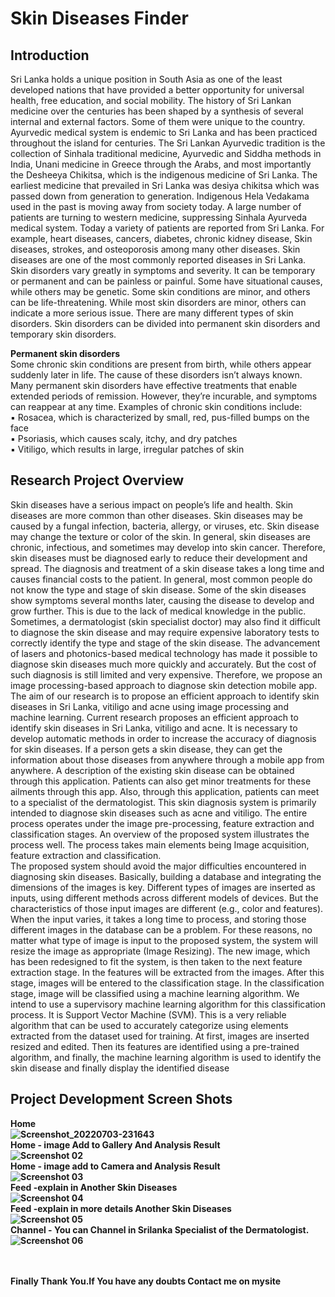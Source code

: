 # <b>Skin Diseases Finder</b>

## <b>Introduction</b>
Sri Lanka holds a unique position in South Asia as one of the least developed nations 
that have provided a better opportunity for universal health, free education, and social 
mobility. The history of Sri Lankan medicine over the centuries has been shaped by a 
synthesis of several internal and external factors. Some of them were unique to the 
country. Ayurvedic medical system is endemic to Sri Lanka and has been practiced 
throughout the island for centuries. The Sri Lankan Ayurvedic tradition is the collection 
of Sinhala traditional medicine, Ayurvedic and Siddha methods in India, Unani 
medicine in Greece through the Arabs, and most importantly the Desheeya Chikitsa, 
which is the indigenous medicine of Sri Lanka. The earliest medicine that prevailed in 
Sri Lanka was desiya chikitsa which was passed down from generation to generation. 
Indigenous Hela Vedakama used in the past is moving away from society today. A large 
number of patients are turning to western medicine, suppressing Sinhala Ayurveda 
medical system. Today a variety of patients are reported from Sri Lanka. For example,
heart diseases, cancers, diabetes, chronic kidney disease, Skin diseases, strokes, and 
osteoporosis among many other diseases. Skin diseases are one of the most commonly
reported diseases in Sri Lanka. Skin disorders vary greatly in symptoms and severity. 
It can be temporary or permanent and can be painless or painful. Some have situational 
causes, while others may be genetic. Some skin conditions are minor, and others can be 
life-threatening. While most skin disorders are minor, others can indicate a more serious 
issue. There are many different types of skin disorders. Skin disorders can be divided
into permanent skin disorders and temporary skin disorders.

<b>Permanent skin disorders</b>
<br> Some chronic skin conditions are present from birth, while others appear suddenly later 
in life. The cause of these disorders isn’t always known. Many permanent skin disorders 
have effective treatments that enable extended periods of remission. However, they’re 
incurable, and symptoms can reappear at any time. Examples of chronic skin conditions 
include:
<br>▪ Rosacea, which is characterized by small, red, pus-filled bumps on the face
<br>▪ Psoriasis, which causes scaly, itchy, and dry patches
<br>▪ Vitiligo, which results in large, irregular patches of skin

## <b>Research Project Overview</b><br>
Skin diseases have a serious impact on people’s life and health. Skin diseases are more
common than other diseases. Skin diseases may be caused by a fungal infection, 
bacteria, allergy, or viruses, etc. Skin disease may change the texture or color of the 
skin. In general, skin diseases are chronic, infectious, and sometimes may develop into 
skin cancer. Therefore, skin diseases must be diagnosed early to reduce their 
development and spread. The diagnosis and treatment of a skin disease takes a long 
time and causes financial costs to the patient. In general, most common people do not 
know the type and stage of skin disease. Some of the skin diseases show symptoms 
several months later, causing the disease to develop and grow further. This is due to the 
lack of medical knowledge in the public. Sometimes, a dermatologist (skin specialist 
doctor) may also find it difficult to diagnose the skin disease and may require expensive 
laboratory tests to correctly identify the type and stage of the skin disease. The 
advancement of lasers and photonics-based medical technology has made it possible to 
diagnose skin diseases much more quickly and accurately. But the cost of such
diagnosis is still limited and very expensive. Therefore, we propose an image 
processing-based approach to diagnose skin detection mobile app.<br>
The aim of our research is to propose an efficient approach to identify skin diseases in 
Sri Lanka, vitiligo and acne using image processing and machine learning. Current 
research proposes an efficient approach to identify skin diseases in Sri Lanka, vitiligo
and acne. It is necessary to develop automatic methods in order to increase the accuracy 
of diagnosis for skin diseases. If a person gets a skin disease, they can get the 
information about those diseases from anywhere through a mobile app from anywhere. 
A description of the existing skin disease can be obtained through this application. 
Patients can also get minor treatments for these ailments through this app. Also, through 
this application, patients can meet to a specialist of the dermatologist.
This skin diagnosis system is primarily intended to diagnose skin diseases such as acne 
and vitiligo. The entire process operates under the image pre-processing, feature 
extraction and classification stages. An overview of the proposed system illustrates the 
process well. The process takes main elements being Image acquisition, feature 
extraction and classification.<br>
The proposed system should avoid the major difficulties encountered in diagnosing skin 
diseases. Basically, building a database and integrating the dimensions of the images is 
key. Different types of images are inserted as inputs, using different methods across 
different models of devices. But the characteristics of those input images are different 
(e.g., color and features). When the input varies, it takes a long time to process, and 
storing those different images in the database can be a problem. For these reasons, no 
matter what type of image is input to the proposed system, the system will resize the 
image as appropriate (Image Resizing). The new image, which has been redesigned to 
fit the system, is then taken to the next feature extraction stage. In the features will be 
extracted from the images. After this stage, images will be entered to the classification 
stage. In the classification stage, image will be classified using a machine learning 
algorithm. We intend to use a supervisory machine learning algorithm for this 
classification process. It is Support Vector Machine (SVM). This is a very reliable 
algorithm that can be used to accurately categorize using elements extracted from the 
dataset used for training. At first, images are inserted resized and edited. 
Then its features are identified using a pre-trained algorithm, and finally, the machine 
learning algorithm is used to identify the skin disease and finally display the identified 
disease

## Project Development Screen Shots
<b>Home <br>
  ![Screenshot_20220703-231643](https://user-images.githubusercontent.com/49139755/177053087-6894f230-4989-4490-a507-a8c0b5851b62.jpg)
<br><b>Home - image Add to Gallery And Analysis Result<br>
  ![Screenshot 02](https://user-images.githubusercontent.com/49139755/177053236-3374ee7b-cd3f-4fa6-bc07-d1241b293df9.jpg)
<br><b>Home - image add to Camera and Analysis Result <br>
  ![Screenshot 03](https://user-images.githubusercontent.com/49139755/177053339-cb1a771c-8e67-4756-938f-d2769ea4b001.jpg)
<br><b>Feed -explain in Another Skin Diseases <br>
  ![Screenshot 04](https://user-images.githubusercontent.com/49139755/177053362-19b9f1c0-0014-42a2-bd08-2de931572f41.jpg)
 <br><b>Feed -explain in more details Another Skin Diseases <br>
  ![Screenshot 05](https://user-images.githubusercontent.com/49139755/177053393-57d7c6ff-cc88-4d68-8754-82803ec7e228.jpg)
<br><b>Channel - You can Channel in Srilanka Specialist of the Dermatologist. <br>
  ![Screenshot 06](https://user-images.githubusercontent.com/49139755/177053433-d5f8e117-17df-4b07-804e-5ab92b6f7f14.jpg)

  <br>
  <br>
  <b>Finally Thank You.If You have any doubts Contact me on mysite
